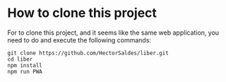 # How to clone this project 

For to clone this project, and it seems like the same web application, you need to do and execute the following commands:
```
git clone https://github.com/HectorSaldes/liber.git
cd liber
npm install
npm run PWA
```

